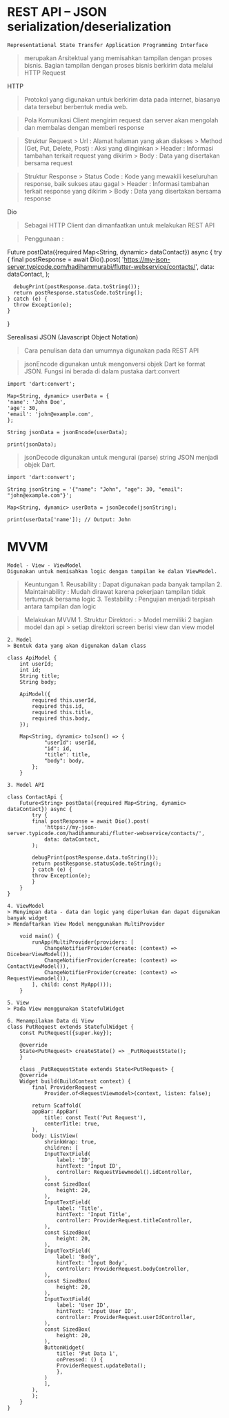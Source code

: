 # REST API – JSON serialization/deserialization
    Representational State Transfer Application Programming Interface

> merupakan Arsitektual yang memisahkan tampilan dengan proses bisnis. Bagian tampilan dengan proses bisnis berkirim data melalui HTTP Request

HTTP 
> Protokol yang digunakan untuk berkirim data pada internet, biasanya data tersebut berbentuk media web. 

> Pola Komunikasi
    Client mengirim request dan server akan mengolah dan membalas dengan memberi response

> Struktur Request 
    > Url : Alamat halaman yang akan diakses
    > Method (Get, Put, Delete, Post) : Aksi yang diinginkan
    > Header : Informasi tambahan terkait request yang dikirim
    > Body : Data yang disertakan bersama request

> Struktur Response 
    > Status Code : Kode yang mewakili keseluruhan response, baik sukses atau gagal
    > Header : Informasi tambahan terkait response yang dikirim
    > Body : Data yang disertakan bersama response

Dio 
> Sebagai HTTP Client dan dimanfaatkan untuk melakukan REST API

> Penggunaan :

  Future<String> postData({required Map<String, dynamic> dataContact}) async {
    try {
      final postResponse = await Dio().post(
        'https://my-json-server.typicode.com/hadihammurabi/flutter-webservice/contacts/',
        data: dataContact,
      );

      debugPrint(postResponse.data.toString());
      return postResponse.statusCode.toString();
    } catch (e) {
      throw Exception(e);
    }
  }

Serealisasi JSON (Javascript Object Notation)
> Cara penulisan data dan umumnya digunakan pada REST API

> jsonEncode digunakan untuk mengonversi objek Dart ke format JSON. Fungsi ini berada di dalam pustaka dart:convert 

    import 'dart:convert';

    Map<String, dynamic> userData = {
    'name': 'John Doe',
    'age': 30,
    'email': 'john@example.com',
    };

    String jsonData = jsonEncode(userData);

    print(jsonData);

> jsonDecode digunakan untuk mengurai (parse) string JSON menjadi objek Dart.

    import 'dart:convert';

    String jsonString = '{"name": "John", "age": 30, "email": "john@example.com"}';

    Map<String, dynamic> userData = jsonDecode(jsonString);

    print(userData['name']); // Output: John
    
# MVVM
    Model - View - ViewModel
    Digunakan untuk memisahkan logic dengan tampilan ke dalan ViewModel.

> Keuntungan 
    1. Reusability : Dapat digunakan pada banyak tampilan
    2. Maintainability : Mudah dirawat karena pekerjaan tampilan tidak tertumpuk bersama logic
    3. Testability : Pengujian menjadi terpisah antara tampilan dan logic

> Melakukan MVVM
    1. Struktur Direktori :
    > Model memiliki 2 bagian model dan api
    > setiap direktori screen berisi view dan view model

    2. Model 
    > Bentuk data yang akan digunakan dalam class 

    class ApiModel {
        int userId;
        int id;
        String title;
        String body;

        ApiModel({
            required this.userId,
            required this.id,
            required this.title,
            required this.body,
        });

        Map<String, dynamic> toJson() => {
                "userId": userId,
                "id": id,
                "title": title,
                "body": body,
            };
        }

    3. Model API

    class ContactApi {
        Future<String> postData({required Map<String, dynamic> dataContact}) async {
            try {
            final postResponse = await Dio().post(
                'https://my-json-server.typicode.com/hadihammurabi/flutter-webservice/contacts/',
                data: dataContact,
            );

            debugPrint(postResponse.data.toString());
            return postResponse.statusCode.toString();
            } catch (e) {
            throw Exception(e);
            }
        }
    }

    4. ViewModel 
    > Menyimpan data - data dan logic yang diperlukan dan dapat digunakan banyak widget
    > Mendaftarkan View Model menggunakan MultiProvider

        void main() {
            runApp(MultiProvider(providers: [
                ChangeNotifierProvider(create: (context) => DicebearViewModel()),
                ChangeNotifierProvider(create: (context) => ContactViewModel()),
                ChangeNotifierProvider(create: (context) => RequestViewmodel()),
            ], child: const MyApp()));
        }

    5. View
    > Pada View menggunakan StatefulWidget

    6. Menampilakan Data di View
    class PutRequest extends StatefulWidget {
        const PutRequest({super.key});

        @override
        State<PutRequest> createState() => _PutRequestState();
        }

        class _PutRequestState extends State<PutRequest> {
        @override
        Widget build(BuildContext context) {
            final ProviderRequest =
                Provider.of<RequestViewmodel>(context, listen: false);

            return Scaffold(
            appBar: AppBar(
                title: const Text('Put Request'),
                centerTitle: true,
            ),
            body: ListView(
                shrinkWrap: true,
                children: [
                InputTextField(
                    label: 'ID',
                    hintText: 'Input ID',
                    controller: RequestViewmodel().idController,
                ),
                const SizedBox(
                    height: 20,
                ),
                InputTextField(
                    label: 'Title',
                    hintText: 'Input Title',
                    controller: ProviderRequest.titleController,
                ),
                const SizedBox(
                    height: 20,
                ),
                InputTextField(
                    label: 'Body',
                    hintText: 'Input Body',
                    controller: ProviderRequest.bodyController,
                ),
                const SizedBox(
                    height: 20,
                ),
                InputTextField(
                    label: 'User ID',
                    hintText: 'Input User ID',
                    controller: ProviderRequest.userIdController,
                ),
                const SizedBox(
                    height: 20,
                ),
                ButtonWidget(
                    title: 'Put Data 1',
                    onPressed: () {
                    ProviderRequest.updateData();
                    },
                )
                ],
            ),
            );
        }
    }

